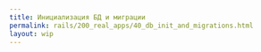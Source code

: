 ```yaml
---
title: Инициализация БД и миграции
permalink: rails/200_real_apps/40_db_init_and_migrations.html
layout: wip
---
```


